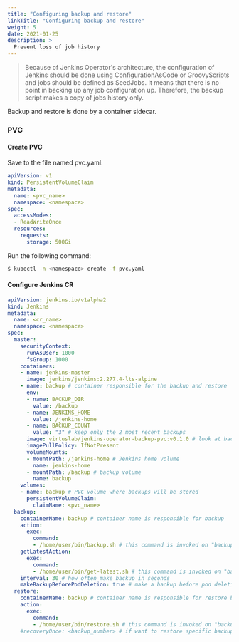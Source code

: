 ```yaml
---
title: "Configuring backup and restore"
linkTitle: "Configuring backup and restore"
weight: 5
date: 2021-01-25
description: >
  Prevent loss of job history
---
```


> Because of Jenkins Operator's architecture, the configuration of Jenkins should be done using ConfigurationAsCode 
> or GroovyScripts and jobs should be defined as SeedJobs. It means that there is no point in backing up any job configuration 
> up. Therefore, the backup script makes a copy of jobs history only.

Backup and restore is done by a container sidecar.

### PVC

#### Create PVC

Save to the file named pvc.yaml:
```yaml
apiVersion: v1
kind: PersistentVolumeClaim
metadata:
  name: <pvc_name>
  namespace: <namespace>
spec:
  accessModes:
  - ReadWriteOnce
  resources:
    requests:
      storage: 500Gi
```

Run the following command:
```bash
$ kubectl -n <namespace> create -f pvc.yaml
```

#### Configure Jenkins CR

```yaml
apiVersion: jenkins.io/v1alpha2
kind: Jenkins
metadata:
  name: <cr_name>
  namespace: <namespace>
spec:
  master:
    securityContext:
      runAsUser: 1000
      fsGroup: 1000
    containers:
    - name: jenkins-master
      image: jenkins/jenkins:2.277.4-lts-alpine
    - name: backup # container responsible for the backup and restore
      env:
      - name: BACKUP_DIR
        value: /backup
      - name: JENKINS_HOME
        value: /jenkins-home
      - name: BACKUP_COUNT
        value: "3" # keep only the 2 most recent backups
      image: virtuslab/jenkins-operator-backup-pvc:v0.1.0 # look at backup/pvc directory
      imagePullPolicy: IfNotPresent
      volumeMounts:
      - mountPath: /jenkins-home # Jenkins home volume
        name: jenkins-home
      - mountPath: /backup # backup volume
        name: backup
    volumes:
    - name: backup # PVC volume where backups will be stored
      persistentVolumeClaim:
        claimName: <pvc_name>
  backup:
    containerName: backup # container name is responsible for backup
    action:
      exec:
        command:
        - /home/user/bin/backup.sh # this command is invoked on "backup" container to make backup, for example /home/user/bin/backup.sh <backup_number>, <backup_number> is passed by operator
    getLatestAction:
      exec:
        command:
        - /home/user/bin/get-latest.sh # this command is invoked on "backup" container to get last backup number before pod deletion; not having it in the CR may cause loss of data
    interval: 30 # how often make backup in seconds
    makeBackupBeforePodDeletion: true # make a backup before pod deletion
  restore:
    containerName: backup # container name is responsible for restore backup
    action:
      exec:
        command:
        - /home/user/bin/restore.sh # this command is invoked on "backup" container to make restore backup, for example /home/user/bin/restore.sh <backup_number>, <backup_number> is passed by operator
    #recoveryOnce: <backup_number> # if want to restore specific backup configure this field and then Jenkins will be restarted and desired backup will be restored
```
